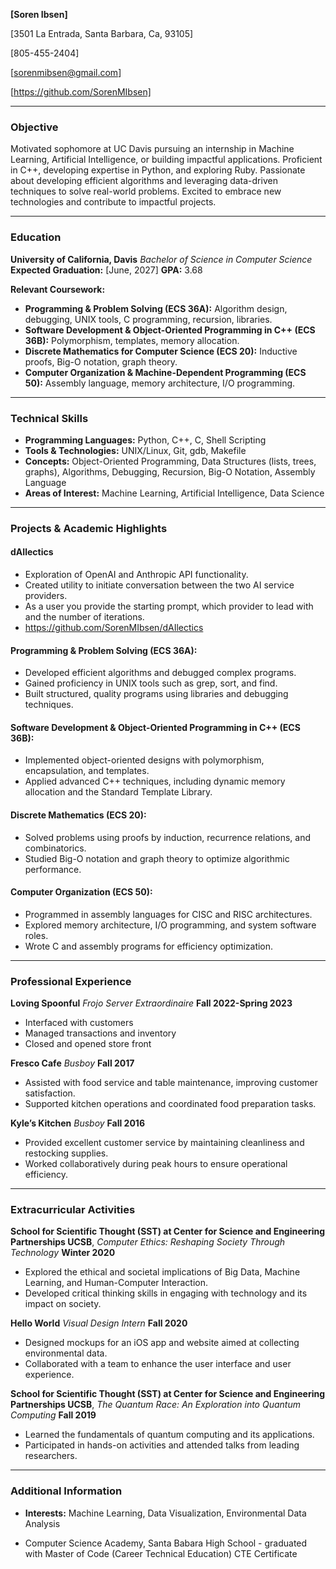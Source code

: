 **[Soren Ibsen]**

[3501 La Entrada,
Santa Barbara, Ca, 93105]

[805-455-2404]

[sorenmibsen@gmail.com]

[https://github.com/SorenMIbsen]

---

### **Objective**

Motivated sophomore at UC Davis pursuing an internship in Machine Learning, Artificial Intelligence, or building impactful applications. Proficient in C++, developing expertise in Python, and exploring Ruby. Passionate about developing efficient algorithms and leveraging data-driven techniques to solve real-world problems.  Excited to embrace new technologies and contribute to impactful projects.

---

### **Education**

**University of California, Davis**
*Bachelor of Science in Computer Science*
**Expected Graduation:** [June, 2027]
**GPA:** 3.68

**Relevant Coursework:**

- **Programming & Problem Solving (ECS 36A):** Algorithm design, debugging, UNIX tools, C programming, recursion, libraries.
- **Software Development & Object-Oriented Programming in C++ (ECS 36B):** Polymorphism, templates, memory allocation.
- **Discrete Mathematics for Computer Science (ECS 20):** Inductive proofs, Big-O notation, graph theory.
- **Computer Organization & Machine-Dependent Programming (ECS 50):** Assembly language, memory architecture, I/O programming.

---

### **Technical Skills**

- **Programming Languages:** Python, C++, C, Shell Scripting
- **Tools & Technologies:** UNIX/Linux, Git, gdb, Makefile
- **Concepts:** Object-Oriented Programming, Data Structures (lists, trees, graphs), Algorithms, Debugging, Recursion, Big-O Notation, Assembly Language
- **Areas of Interest:** Machine Learning, Artificial Intelligence, Data Science

---

### **Projects & Academic Highlights**

#### **dAIlectics**

- Exploration of OpenAI and Anthropic API functionality.
- Created utility to initiate conversation between the two AI service providers.
- As a user you provide the starting prompt, which provider to lead with and the number of iterations.
- <https://github.com/SorenMIbsen/dAIlectics>

#### **Programming & Problem Solving (ECS 36A):**

- Developed efficient algorithms and debugged complex programs.
- Gained proficiency in UNIX tools such as grep, sort, and find.
- Built structured, quality programs using libraries and debugging techniques.

#### **Software Development & Object-Oriented Programming in C++ (ECS 36B):**

- Implemented object-oriented designs with polymorphism, encapsulation, and templates.
- Applied advanced C++ techniques, including dynamic memory allocation and the Standard Template Library.

#### **Discrete Mathematics (ECS 20):**

- Solved problems using proofs by induction, recurrence relations, and combinatorics.
- Studied Big-O notation and graph theory to optimize algorithmic performance.

#### **Computer Organization (ECS 50):**

- Programmed in assembly languages for CISC and RISC architectures.
- Explored memory architecture, I/O programming, and system software roles.
- Wrote C and assembly programs for efficiency optimization.

---

### **Professional Experience**

**Loving Spoonful**
*Frojo Server Extraordinaire*
**Fall 2022-Spring 2023**

- Interfaced with customers
- Managed transactions and inventory
- Closed and opened store front

**Fresco Cafe**
*Busboy*
**Fall 2017**

- Assisted with food service and table maintenance, improving customer satisfaction.
- Supported kitchen operations and coordinated food preparation tasks.

**Kyle’s Kitchen**
*Busboy*
**Fall 2016**

- Provided excellent customer service by maintaining cleanliness and restocking supplies.
- Worked collaboratively during peak hours to ensure operational efficiency.

---

### **Extracurricular Activities**

**School for Scientific Thought (SST) at Center for Science and Engineering Partnerships UCSB**,
*Computer Ethics: Reshaping Society Through Technology*
**Winter 2020**

- Explored the ethical and societal implications of Big Data, Machine Learning, and Human-Computer Interaction.
- Developed critical thinking skills in engaging with technology and its impact on society.

**Hello World**
*Visual Design Intern*
**Fall 2020**

- Designed mockups for an iOS app and website aimed at collecting environmental data.
- Collaborated with a team to enhance the user interface and user experience.

**School for Scientific Thought (SST) at Center for Science and Engineering Partnerships UCSB**,
*The Quantum Race: An Exploration into Quantum Computing*
**Fall 2019**

- Learned the fundamentals of quantum computing and its applications.
- Participated in hands-on activities and attended talks from leading researchers.

---

### **Additional Information**

- **Interests:** Machine Learning, Data Visualization, Environmental Data Analysis

- Computer Science Academy, Santa Babara High School - graduated with Master of Code (Career Technical Education) CTE Certificate
